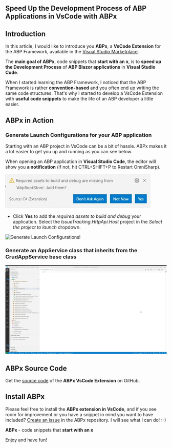 ## Speed Up the Development Process of ABP Applications in VsCode with ABPx

## Introduction

In this article, I would like to introduce you **ABPx**, a **VsCode Extension** for the ABP Framework, available in the [Visual Studio Marketplace](https://marketplace.visualstudio.com/items?itemName=BartVanHoey.abpx).

The **main goal of ABPx**, code snippets that **start with an x**, is to **speed up the Development Process** of **ABP Blazor applications** in **Visual Studio Code**.

When I started learning the ABP Framework, I noticed that the ABP Framework is rather **convention-based** and you often end up writing the same code structures. That's why I started to develop a VsCode Extension with **useful code snippets** to make the life of an ABP developer a little easier.

## ABPx in Action

### Generate Launch Configurations for your ABP application

Starting with an ABP project in VsCode can be a bit of hassle. ABPx makes it a lot easier to get you up and running as you can see below.

When opening an ABP application in **Visual Studio Code**, the editor will show you **a notification** (if not, hit CTRL+SHIFT+P to Restart OmniSharp).

![Required Assets Missing!](images/RequiredAssetsMissing.jpg "Required Assets Missing!")

* Click **Yes** to add the *required assets to build and debug* your application. Select the *IssueTracking.HttpApi.Host* project in the *Select the project to launch* dropdown.

![Generate Launch Configurations!](images/launchconfigurations.gif "Generate Launch Configurations needed for your project!")

### Generate an AppService class that inherits from the CrudAppService base class

![CrudAppService snippet!](images/crudappservice.gif "Generate an AppService class that inherits from the CrudAppService base class!")

## ABPx Source Code

Get the [source code](https://github.com/bartvanhoey/ABPx) of the **ABPx VsCode Extension** on GitHub.

## Install ABPx

Please feel free to install the **ABPx extension in VsCode**, and if you see room for improvement or you have a snippet in mind you want to have included? [Create an issue](https://github.com/bartvanhoey/ABPx/issues/new) in the ABPx repository. I will see what I can do! :-)

**ABPx** - code snippets that **start with an x**

Enjoy and have fun!
